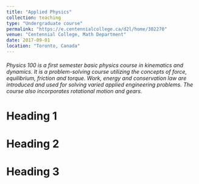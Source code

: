 ```yaml
---
title: "Applied Physics"
collection: teaching
type: "Undergraduate course"
permalink: "https://e.centennialcollege.ca/d2l/home/302270"
venue: "Centennial College, Math Department"
date: 2017-09-01
location: "Toronto, Canada"
---
```


###### Physics 100 is a first semester basic physics course in kinematics and dynamics. It is a problem-solving course utilizing the concepts of force, equilibrium, friction and torque. Work, energy and conservation law are introduced and used for solving varied applied engineering problems. The course also incorporates rotational motion and gears.

Heading 1
======

Heading 2
======

Heading 3
======
